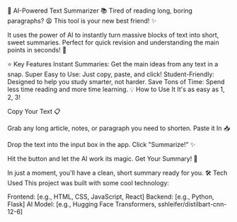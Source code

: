 🤖 AI-Powered Text Summarizer 📚
Tired of reading long, boring paragraphs? 😩 This tool is your new best friend! ✨

It uses the power of AI to instantly turn massive blocks of text into short, sweet summaries. Perfect for quick revision and understanding the main points in seconds! 🚀

⭐ Key Features
Instant Summaries: Get the main ideas from any text in a snap.
Super Easy to Use: Just copy, paste, and click!
Student-Friendly: Designed to help you study smarter, not harder.
Save Tons of Time: Spend less time reading and more time learning.
💡 How to Use It
It's as easy as 1, 2, 3!

Copy Your Text 📋

Grab any long article, notes, or paragraph you need to shorten.
Paste it In 📥

Drop the text into the input box in the app.
Click "Summarize!" ✨

Hit the button and let the AI work its magic.
Get Your Summary! 🧠

In just a moment, you'll have a clean, short summary ready for you.
🛠️ Tech Used
This project was built with some cool technology:

Frontend: [e.g., HTML, CSS, JavaScript, React]
Backend: [e.g., Python, Flask]
AI Model: [e.g., Hugging Face Transformers, sshleifer/distilbart-cnn-12-6]
